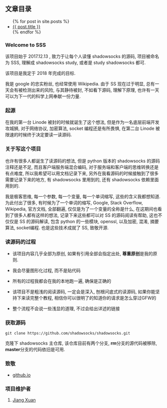 ## 文章目录

<ul>
  {% for post in site.posts %}
    <li>
      <a href="./{{ post.url }}">{{ post.title }}</a>
    </li>
  {% endfor %}
</ul>

### Welcome to SSS

该项目始于 2017.12.13 , 致力于让每个人读懂 shadowsocks 的源码, 项目被命名为 SSS, 理解成 shadowsocks study, 或者是 study shadowsocks 都可.

该项目是我定于 2018 年完成的目标.

我是 google 的忠实粉丝, 也经常使用 Wikipedia. 由于 SS 现在过于明显, 总有一天会有被检测出来的风险, 与其静待被封, 不如看下源码, 理解下原理, 也许有一天可以为下一代的科学上网奉献一份力量.

### 起源

在我的第一台 Linode 被封的时候就诞生了这个想法, 但是作为一名底层前端开发攻城狮, 对于网络协议, 加密算法, socket 编程还是有所畏惧, 在第二台 Linode 被限速的时候终于决定要读一读源码.

### 关于写这个项目

也许有很多人都诞生了读源码的想法, 但是 python 版本的 shadowsocks 的源码注释还是不足, 而且客户端服务端混合编码, 对于服务端和客户端的思维转换还是有点难度, 所以我希望可以用文档记录下来, 另外在我看源码的时候接触到了很多需要记录下来的地方, 有 shadowsocks 里用到的, 还有 shadowsocks 依赖里面用到的.

我是极客思维, 每一个参数, 每一个变量, 每一个单词缩写, 这些的含义我都想知道. 为此付出了很多, 有时候为了一个单词的缩写, Google, Stack Overflow, Wikipedia, 官方文档, 全部翻遍, 仅仅是为了一个变量的全称是什么, 在这期间也看到了很多人都有这样的想法, 记录下来这些都可以对 SS 的源码阅读有帮助, 这也不仅仅是 SS 的源码解读, 包含 python 的一些模块, openssl, 以及加密, 混淆, 摘要算法, socket编程. 也是这些技术成就了 SS, 致敬开源.


### 读源码的过程

* 该项目内容几乎全部为原创, 如果有引用全部会指定出处, **尊重原创**是我的原则.

* 我会尽量图形化过程, 而不是贴代码

* 所有的过程我都会在我的本地跑一遍, 确保是正确的

* 该项目不是粗浅的阅读源码, 一定会是深入, 刨根问底式的读源码, 如果你能坚持下来读完整个教程, 相信你可以很明了的知道你的请求是怎么穿过GFW的

* 整个流程不会说一些浅显的道理, 不过会给出详述的链接

### 获取源码

```shell
git clone https://github.com/shadowsocks/shadowsocks.git
```

克隆下 shadowsocks 主仓库, 该仓库目前有两个分支, **rm**分支的源代码被移除, **master**分支的代码依旧是可用.

### 致敬

* [github.io](https://github.io)

### 项目维护者

1. [Jiang Xuan](https://github.com/Jiang-Xuan)
